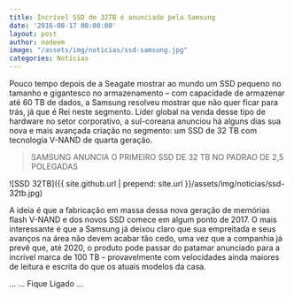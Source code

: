 ```yaml
---
title: Incrível SSD de 32TB é anunciado pela Samsung
date: '2016-08-17 00:00:00'
layout: post
author: nadeem
image: "/assets/img/noticias/ssd-samsung.jpg"
categories: Noticias
---
```


Pouco tempo depois de a Seagate mostrar ao mundo um SSD pequeno no tamanho e gigantesco no armazenamento – com capacidade de armazenar até 60 TB de dados, a Samsung resolveu mostrar que não quer ficar para trás, já que é Rei neste segmento. 
Líder global na venda desse tipo de hardware no setor corporativo, a sul-coreana anunciou há alguns dias sua nova e mais avançada criação no segmento: um SSD de 32 TB com tecnologia V-NAND de quarta geração.

<blockquote>
    SAMSUNG ANUNCIA O PRIMEIRO SSD DE 32 TB NO PADRAO DE 2,5 POLEGADAS
</blockquote>

![SSD 32TB]({{ site.github.url | prepend: site.url }}/assets/img/noticias/ssd-32tb.jpg)

A ideia é que a fabricação em massa dessa nova geração de memórias flash V-NAND e dos novos SSD comece em algum ponto de 2017. 
O mais interessante é que a Samsung já deixou claro que sua empreitada e seus avanços na área não devem acabar tão cedo, uma vez que a companhia já prevê que, até 2020, o produto pode passar do patamar anunciado para a incrível marca de 100 TB – provavelmente com velocidades ainda maiores de leitura e escrita do que os atuais modelos da casa.

...
...
Fique Ligado ...